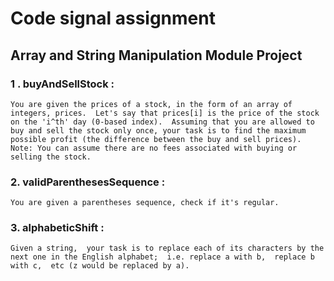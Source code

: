 # Code signal assignment 
 ## Array and String Manipulation Module Project 
 
 ### 1 . buyAndSellStock : 
 
` You are given the prices of a stock,
in the form of an array of integers, prices. 
Let's say that prices[i] is the price of the stock on the 'i^th' day (0-based index). 
Assuming that you are allowed to buy and sell the stock only once, your task is to find the maximum possible profit (the difference between the buy and sell prices).
Note: You can assume there are no fees associated with buying or selling the stock.
`

### 2. validParenthesesSequence :

`
You are given a parentheses sequence, check if it's regular.
`

### 3. alphabeticShift : 

`
Given a string, 
your task is to replace each of its characters by the next one in the English alphabet; 
i.e. replace a with b, 
replace b with c, 
etc (z would be replaced by a).
`
